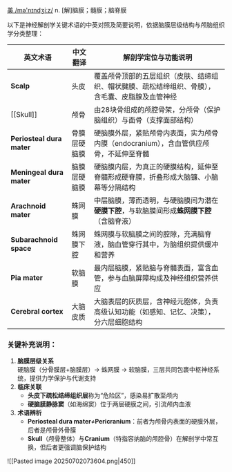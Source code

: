 [美 /mə'nɪndʒiːz/](cmd://Speak/_us_/meninges)
n. [解]脑膜；髓膜；脑脊膜

以下是神经解剖学关键术语的中英对照及简要说明，依据脑膜层级结构与颅脑组织学分类整理：

| ​**​英文术语​**​                  | ​**​中文翻译​**​ | ​**​解剖学定位与功能说明​**​                                        |
| ----------------------------- | ------------ | --------------------------------------------------------- |
| ​**​Scalp​**​                 | 头皮           | 覆盖颅骨顶部的五层组织（皮肤、结缔组织、帽状腱膜、疏松结缔组织、骨膜），含毛囊、皮脂腺及血管神经          |
| ​​[[Skull​​]]                 | 颅骨           | 由28块骨组成的颅腔骨架，分颅骨（保护脑组织）与面骨（支撑面部结构）                        |
| ​**​Periosteal dura mater​**​ | 骨膜层硬脑膜       | 硬脑膜外层，紧贴颅骨内表面，实为颅骨内膜（endocranium），含血管供应颅骨，不延伸至脊髓          |
| ​**​Meningeal dura mater​**​  | 脑膜层硬脑膜       | 硬脑膜内层，为真正的硬膜结构，延伸至脊髓形成硬脊膜，折叠形成大脑镰、小脑幕等分隔结构                |
| ​**​Arachnoid mater​**​       | 蛛网膜          | 中层脑膜，薄而透明，与硬脑膜间为潜在​**​硬膜下腔​**​，与软脑膜间形成​**​蛛网膜下腔​**​（含脑脊液） |
| ​**​Subarachnoid space​**​    | 蛛网膜下腔        | 蛛网膜与软脑膜之间的腔隙，充满脑脊液，脑血管穿行其中，为脑组织提供缓冲和营养                    |
| ​**​Pia mater​**​             | 软脑膜          | 最内层脑膜，紧贴脑与脊髓表面，富含血管，参与血脑屏障构成及神经组织营养供应                     |
| ​**​Cerebral cortex​**​       | 大脑皮质         | 大脑表层的灰质层，含神经元胞体，负责高级认知功能（如感知、记忆、决策），分六层细胞结构               |

### 关键补充说明：

1. ​**​脑膜层级关系​**​  
    硬脑膜（分骨膜层+脑膜层）→ 蛛网膜 → 软脑膜，三层共同包裹中枢神经系统，提供力学保护与代谢支持
2. ​**​临床关联​**​
    - ​**​头皮下疏松结缔组织层​**​称为“危险区”，感染易扩散至颅内
    - ​**​硬脑膜静脉窦​**​（如海绵窦）位于两层硬膜之间，引流颅内血液
3. ​**​术语辨析​**​
    - ​**​Periosteal dura mater​**​≠​**​Pericranium​**​：前者为颅骨内表面的硬膜外层，后者是颅骨外骨膜
    - ​**​Skull​**​（颅骨整体）与​**​Cranium​**​（特指容纳脑的颅腔骨）在解剖学中常互换，但后者更强调脑保护结构


![[Pasted image 20250702073604.png|450]]
